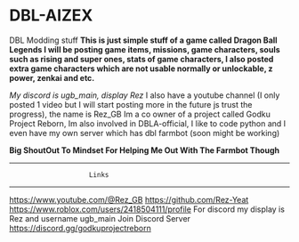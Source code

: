 # DBL-AIZEX
DBL Modding stuff
**This is just simple stuff of a game called **Dragon Ball Legends** I will be posting game items, missions, game characters, souls such as rising and super ones, stats of game characters, I also posted extra game characters which are not usable normally or unlockable, z power, zenkai and etc.**

*My discord is ugb_main, display Rez*
I also have a youtube channel (I only posted 1 video but I will start posting more in the future js trust the progress), the name is Rez_GB
Im a co owner of a project called Godku Project Reborn, Im also involved in DBLA-official, I like to code python and I even have my own server which has dbl farmbot (soon might be working)

**Big ShoutOut To Mindset For Helping Me Out With The Farmbot Though**

_____________________________________________________

                        Links

_____________________________________________________

https://www.youtube.com/@Rez_GB
https://github.com/Rez-Yeat
https://www.roblox.com/users/2418504111/profile
For discord my display is Rez and username ugb_main
Join Discord Server https://discord.gg/godkuprojectreborn
